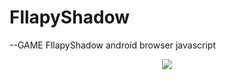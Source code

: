 # FllapyShadow
--GAME FllapyShadow  android browser javascript

<center>
<img src="https://raw.githubusercontent.com/freefireevogunskin/FllapyShadow/main/img/chr1.png">
</center>
